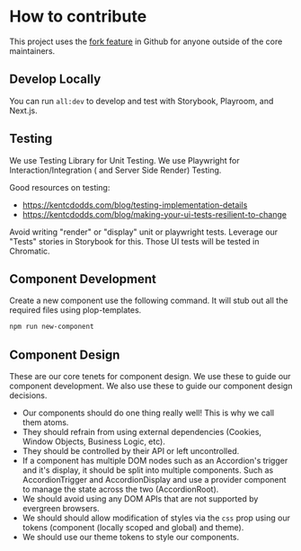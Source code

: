# How to contribute

This project uses the [fork feature](https://docs.github.com/en/get-started/quickstart/fork-a-repo) in Github for anyone outside of the core maintainers.

## Develop Locally

You can run `all:dev` to develop and test with Storybook, Playroom, and Next.js.

## Testing

We use Testing Library for Unit Testing.
We use Playwright for Interaction/Integration ( and Server Side Render) Testing.

Good resources on testing:

- https://kentcdodds.com/blog/testing-implementation-details
- https://kentcdodds.com/blog/making-your-ui-tests-resilient-to-change

Avoid writing "render" or "display" unit or playwright tests. Leverage our "Tests" stories in Storybook for this. Those UI tests will be tested in Chromatic.

## Component Development

Create a new component use the following command. It will stub out all the required files using plop-templates.

```sh
npm run new-component
```

## Component Design

These are our core tenets for component design. We use these to guide our component development. We also use these to guide our component design decisions.

- Our components should do one thing really well! This is why we call them atoms.
- They should refrain from using external dependencies (Cookies, Window Objects, Business Logic, etc).
- They should be controlled by their API or left uncontrolled.
- If a component has multiple DOM nodes such as an Accordion's trigger and it's display, it should be split into multiple components. Such as AccordionTrigger and AccordionDisplay and use a provider component to manage the state across the two (AccordionRoot).
- We should avoid using any DOM APIs that are not supported by evergreen browsers.
- We should should allow modification of styles via the `css` prop using our tokens (component (locally scoped and global) and theme).
- We should use our theme tokens to style our components.
